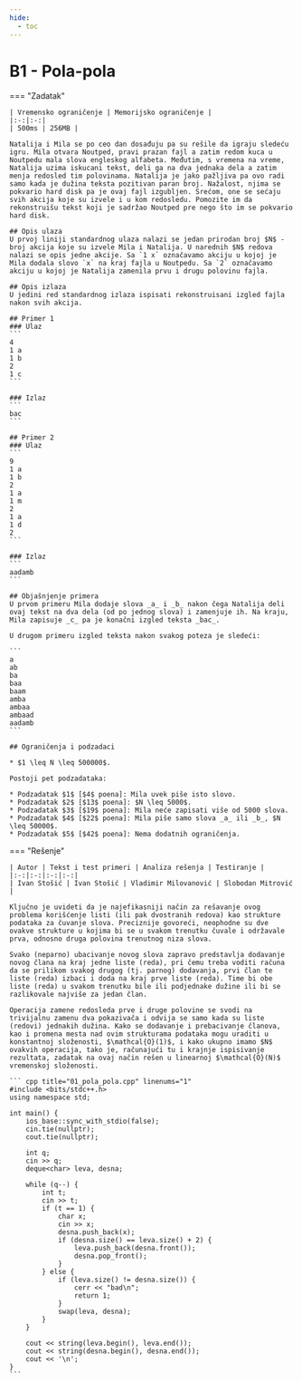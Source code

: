 ```yaml
---
hide:
  - toc
---
```


# B1 - Pola-pola

=== "Zadatak"
	
	| Vremensko ograničenje | Memorijsko ograničenje |
	|:-:|:-:|
	| 500ms | 256MB |
	
	Natalija i Mila se po ceo dan dosađuju pa su rešile da igraju sledeću igru. Mila otvara Noutped, pravi prazan fajl a zatim redom kuca u Noutpedu mala slova engleskog alfabeta. Međutim, s vremena na vreme, Natalija uzima iskucani tekst, deli ga na dva jednaka dela a zatim menja redosled tim polovinama. Natalija je jako pažljiva pa ovo radi samo kada je dužina teksta pozitivan paran broj. Nažalost, njima se pokvario hard disk pa je ovaj fajl izgubljen. Srećom, one se sećaju svih akcija koje su izvele i u kom redosledu. Pomozite im da rekonstruišu tekst koji je sadržao Noutped pre nego što im se pokvario hard disk.
	
	## Opis ulaza
	U prvoj liniji standardnog ulaza nalazi se jedan prirodan broj $N$ - broj akcija koje su izvele Mila i Natalija. U narednih $N$ redova nalazi se opis jedne akcije. Sa `1 x` označavamo akciju u kojoj je Mila dodala slovo `x` na kraj fajla u Noutpedu. Sa `2` označavamo akciju u kojoj je Natalija zamenila prvu i drugu polovinu fajla.
	
	## Opis izlaza
	U jedini red standardnog izlaza ispisati rekonstruisani izgled fajla nakon svih akcija.
	
	## Primer 1
	### Ulaz
	```
	4
	1 a
	1 b
	2
	1 c
	```
	
	### Izlaz
	```
	bac
	```
	
	## Primer 2
	### Ulaz
	```
	9
	1 a
	1 b
	2
	1 a
	1 m
	2
	1 a
	1 d
	2
	```
	
	### Izlaz
	```
	aadamb
	```
	
	## Objašnjenje primera
	U prvom primeru Mila dodaje slova _a_ i _b_ nakon čega Natalija deli ovaj tekst na dva dela (od po jednog slova) i zamenjuje ih. Na kraju, Mila zapisuje _c_ pa je konačni izgled teksta _bac_.
	
	U drugom primeru izgled teksta nakon svakog poteza je sledeći:
	
	```
	a
	ab
	ba
	baa
	baam
	amba
	ambaa
	ambaad
	aadamb
	```
	
	## Ograničenja i podzadaci
	
	* $1 \leq N \leq 500000$.
	
	Postoji pet podzadataka:
	
	* Podzadatak $1$ [$4$ poena]: Mila uvek piše isto slovo.
	* Podzadatak $2$ [$13$ poena]: $N \leq 5000$.
	* Podzadatak $3$ [$19$ poena]: Mila neće zapisati više od 5000 slova.
	* Podzadatak $4$ [$22$ poena]: Mila piše samo slova _a_ ili _b_, $N \leq 50000$.
	* Podzadatak $5$ [$42$ poena]: Nema dodatnih ograničenja.
	
=== "Rešenje"
	
	| Autor | Tekst i test primeri | Analiza rеšenja | Testiranje |
	|:-:|:-:|:-:|:-:|
	| Ivan Stošić | Ivan Stošić | Vladimir Milovanović | Slobodan Mitrović |
	
	Ključno je uvideti da je najefikasniji način za rešavanje ovog problema korišćenje listi (ili pak dvostranih redova) kao strukture podataka za čuvanje slova. Preciznije govoreći, neophodne su dve ovakve strukture u kojima bi se u svakom trenutku čuvale i održavale prva, odnosno druga polovina trenutnog niza slova.
	
	Svako (neparno) ubacivanje novog slova zapravo predstavlja dodavanje novog člana na kraj jedne liste (reda), pri čemu treba voditi računa da se prilikom svakog drugog (tj. parnog) dodavanja, prvi član te liste (reda) izbaci i doda na kraj prve liste (reda). Time bi obe liste (reda) u svakom trenutku bile ili podjednake dužine ili bi se razlikovale najviše za jedan član.
	
	Operacija zamene redosleda prve i druge polovine se svodi na trivijalnu zamenu dva pokazivača i odvija se samo kada su liste (redovi) jednakih dužina. Kako se dodavanje i prebacivanje članova, kao i promena mesta nad ovim strukturama podataka mogu uraditi u konstantnoj složenosti, $\mathcal{O}(1)$, i kako ukupno imamo $N$ ovakvih operacija, tako je, računajući tu i krajnje ispisivanje rezultata, zadatak na ovaj način rešen u linearnoj $\mathcal{O}(N)$ vremenskoj složenosti.
	
	``` cpp title="01_pola_pola.cpp" linenums="1"
	#include <bits/stdc++.h>
	using namespace std;
	
	int main() {
		ios_base::sync_with_stdio(false);
		cin.tie(nullptr);
		cout.tie(nullptr);
	
		int q;
		cin >> q;
		deque<char> leva, desna;
	
		while (q--) {
			int t;
			cin >> t;
			if (t == 1) {
				char x;
				cin >> x;
				desna.push_back(x);
				if (desna.size() == leva.size() + 2) {
					leva.push_back(desna.front());
					desna.pop_front();
				}
			} else {
				if (leva.size() != desna.size()) {
					cerr << "bad\n";
					return 1;
				}
				swap(leva, desna);
			}
		}
	
		cout << string(leva.begin(), leva.end());
		cout << string(desna.begin(), desna.end());
		cout << '\n';
	}
	```
